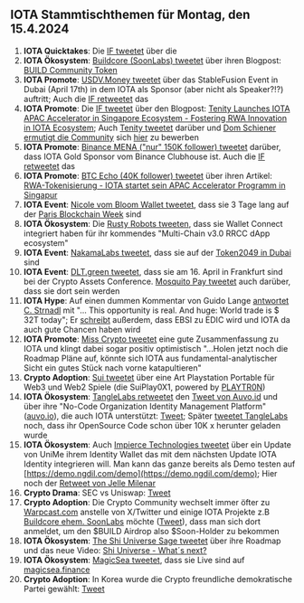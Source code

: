 ## IOTA Stammtischthemen für Montag, den 15.4.2024

1. **IOTA Quicktakes**: Die [IF tweetet](https://x.com/iota/status/1777260153819025546) über die []()
2. **IOTA Ökosystem**: [Buildcore (SoonLabs) tweetet](https://x.com/soon_labs/status/1777561040823386318) über ihren Blogpost: [BUILD Community Token](https://soonlabs.medium.com/build-community-token-336166d6d9c2)
3. **IOTA Promote**: [USDV.Money tweetet](https://x.com/USDV_Money/status/1777512164334485779) über das StableFusion Event in Dubai (April 17th) in dem IOTA als Sponsor (aber nicht als Speaker?!?) auftritt; Auch die [IF retweetet](https://x.com/iota/status/1777626151608820035) das
4. **IOTA Promote**: Die [IF tweetet](https://x.com/iota/status/1777592294352228546) über den Blogpost: [Tenity Launches IOTA APAC Accelerator in Singapore Ecosystem - Fostering RWA Innovation in IOTA Ecosystem](https://blog.iota.org/iota-apac-accelerator-launch/); Auch [Tenity tweetet](https://x.com/tenity_global/status/1777599831134855422) darüber und [Dom Schiener ermutigt die Community](https://x.com/DomSchiener/status/1777602623639597341) sich [hier](https://www.tenity.com/programs/iota-apac-accelerator) zu bewerben
5. **IOTA Promote**: [Binance MENA ("nur" 150K follower) tweetet](https://x.com/BinanceArabic/status/1777597815801217393) darüber, dass IOTA Gold Sponsor vom Binance Clubhouse ist. Auch die [IF retweetet](https://x.com/iota/status/1777607171305353719) das
6. **IOTA Promote**: [BTC Echo (40K follower) tweetet](https://x.com/btcecho/status/1777600820818718768) über ihren Artikel: [RWA-Tokenisierung - IOTA startet sein APAC Accelerator Programm in Singapur](https://www.btc-echo.de/schlagzeilen/iota-startet-neues-programm-in-singapur-182056/)
7. **IOTA Event**: [Nicole vom Bloom Wallet tweetet](https://x.com/cheerful_nicole/status/1777637670874698206), dass sie 3 Tage lang auf der [Paris Blockchain Week](https://twitter.com/ParisBlockWeek) sind
8. **IOTA Ökosystem**: Die [Rusty Robots tweeten](https://x.com/RustyRobotCC/status/1777691342816088123), dass sie Wallet Connect integriert haben für ihr kommendes "Multi-Chain v3.0 RRCC dApp ecosystem"
9. **IOTA Event**: [NakamaLabs tweetet](https://x.com/Nakama_Labs/status/1777707888133218788), dass sie auf der [Token2049 in Dubai](https://www.dubai.token2049.com/) sind
10. **IOTA Event**: [DLT.green tweetet](https://x.com/dlt_green/status/1777768242745848090), dass sie am 16. April in Frankfurt sind bei der Crypto Assets Conference. [Mosquito Pay tweetet](https://x.com/MosquitoPay/status/1777769343096340508) auch darüber, dass sie dort sein werden
11. **IOTA Hype**: Auf einen dummen Kommentar von Guido Lange [antwortet C. Strnadl](https://x.com/archimate/status/1777792679692149158) mit "... This opportunity is real. And huge: World trade is $ 32T today"; Er [schreibt](https://x.com/archimate/status/1777838338390581253) außerdem, dass EBSI zu EDIC wird und IOTA da auch gute Chancen haben wird
12. **IOTA Promote**: [Miss Crypto tweetet](https://x.com/MissCryptoGER/status/1778012804940771343) eine gute Zusammenfassung zu IOTA und klingt dabei sogar positiv optimistisch "...Holen jetzt noch die Roadmap Pläne auf, könnte sich IOTA aus fundamental-analytischer Sicht ein gutes Stück nach vorne katapultieren"
13. **Crypto Adoption**: [Sui tweetet](https://x.com/SuiNetwork/status/1777990298385219986) über eine Art Playstation Portable für Web3 und Web2 Spiele (die SuiPlay0X1, powered by [PLAYTR0N](https://twitter.com/PLAYTR0N))
14. **IOTA Ökosystem**: [TangleLabs retweetet](https://x.com/Tangle_Labs/status/1778012247618367914) den [Tweet von Auvo.id](https://x.com/AuvoDigital/status/1778011001738146004) und über ihre "No-Code Organization Identity Management Platform" ([auvo.io](https://www.auvo.io/)), die auch IOTA unterstützt: [Tweet](https://x.com/Tangle_Labs/status/1778044712156324275); Später [tweetet TangleLabs](https://x.com/Tangle_Labs/status/1778368142114246705) noch, dass ihr OpenSource Code schon über 10K x herunter geladen wurde
15. **IOTA Ökosystem**: Auch [Impierce Technologies tweetet](https://x.com/ImpierceTech/status/1778042493134651463) über ein Update von UniMe ihrem Identity Wallet das mit dem nächsten Update IOTA Identity integrieren will. Man kann das ganze bereits als Demo testen auf [https://demo.ngdil.com/demo](https://demo.ngdil.com/demo); Hier noch der [Retweet von Jelle Milenar](https://x.com/JelleFm/status/1778044878594736248)
16. **Crypto Drama**: SEC vs Uniswap: [Tweet](https://x.com/WatcherGuru/status/1778129900546781384)
17. **Crypto Adoption**: Die Crypto Community wechselt immer öfter zu [Warpcast.com](https://t.co/BRaw4CNvEE) anstelle von X/Twitter und einige IOTA Projekte z.B [Buildcore ehem. SoonLabs](https://twitter.com/soon_labs) möchte ([Tweet](https://x.com/soon_labs/status/1778133554800763010)), dass man sich dort anmeldet, um den $BUILD Airdrop also $Soon-Holder zu bekommen
18. **IOTA Ökosystem**: [The Shi Universe Sage tweetet](https://x.com/Shiuniverse/status/1778145298390388840) über ihre Roadmap und das neue Video: [Shi Universe - What´s next?](https://www.youtube.com/watch?v=5RpL7BeMbxY)
19. **IOTA Ökosystem**: [MagicSea tweetet](https://x.com/MagicSeaDEX/status/1778311989976043844), dass sie Live sind auf [magicsea.finance](https://www.magicsea.finance/)
20. **Crypto Adoption**: In Korea wurde die Crypto freundliche demokratische Partei gewählt: [Tweet](https://x.com/BTC_Archive/status/1778345512283824418)

